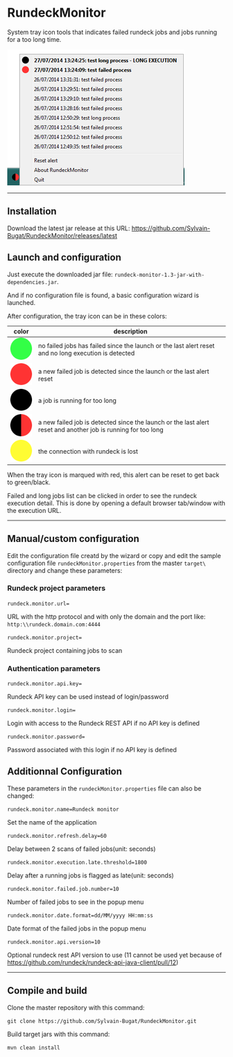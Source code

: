 # RundeckMonitor

System tray icon tools that indicates failed rundeck jobs and jobs running for a too long time.

![RundeckMonitor screenshot](Screenshot.png)

***

## Installation

Download the latest jar release at this URL: https://github.com/Sylvain-Bugat/RundeckMonitor/releases/latest

## Launch and configuration

Just execute the downloaded jar file: `rundeck-monitor-1.3-jar-with-dependencies.jar`.

And if no configuration file is found, a basic configuration wizard is launched.

After configuration, the tray icon can be in these colors:

| color | description |
| ---------- | ---------- |
| ![RundeckMonitor OK](src/main/resources/OK.png) | no failed jobs has failed since the launch or the last alert reset and no long execution is detected |
| ![RundeckMonitor KO](src/main/resources/KO.png) | a new failed job is detected since the launch or the last alert reset |
| ![RundeckMonitor late](src/main/resources/LATE.png) | a job is running for too long |
| ![RundeckMonitor KO and late](src/main/resources/KO_LATE.png) | a new failed job is detected since the launch or the last alert reset and another job is running for too long |
| ![RundeckMonitor disconnected](src/main/resources/DISCONNECTED.png) | the connection with rundeck is lost |

When the tray icon is marqued with red, this alert can be reset to get back to green/black.

Failed and long  jobs list can be clicked in order to see the rundeck execution detail. This is done by opening a default browser tab/window with the execution URL.

***

## Manual/custom configuration

Edit the configuration file creatd by the wizard or copy and edit the sample configuration file `rundeckMonitor.properties` from the master `target\` directory and change these parameters:  

### Rundeck project parameters

	rundeck.monitor.url=
	
URL with the http protocol and with only the domain and the port like: `http:\\rundeck.domain.com:4444`

	rundeck.monitor.project=
	
Rundeck project containing jobs to scan

### Authentication parameters

	rundeck.monitor.api.key=

Rundeck API key can be used instead of login/password

	rundeck.monitor.login=
	
Login with access to the Rundeck REST API if no API key is defined

	rundeck.monitor.password=
	
Password associated with this login if no API key is defined


## Additionnal Configuration

These parameters in the `rundeckMonitor.properties` file can also be changed:

	rundeck.monitor.name=Rundeck monitor
	
Set the name of the application

	rundeck.monitor.refresh.delay=60
	
Delay between 2 scans of failed jobs(unit: seconds)

	rundeck.monitor.execution.late.threshold=1800
	
Delay after a running jobs is flagged as late(unit: seconds)

	rundeck.monitor.failed.job.number=10
	
Number of failed jobs to see in the popup menu

	rundeck.monitor.date.format=dd/MM/yyyy HH:mm:ss
	
Date format of the failed jobs in the popup menu

	rundeck.monitor.api.version=10

Optional rundeck rest API version to use (11 cannot be used yet because of https://github.com/rundeck/rundeck-api-java-client/pull/12)

***

## Compile and build

Clone the master repository with this command:

	git clone https://github.com/Sylvain-Bugat/RundeckMonitor.git

Build target jars with this command:

	mvn clean install

